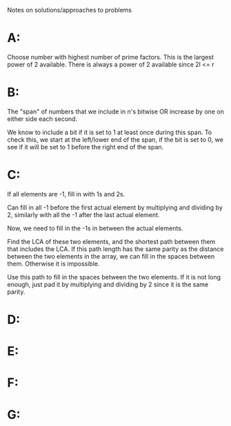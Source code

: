 Notes on solutions/approaches to problems

# A:
Choose number with highest number of prime factors.
This is the largest power of 2 available.
There is always a power of 2 available since 2l <= r

# B:
The "span" of numbers that we include in n's bitwise OR increase by one on either side each second.

We know to include a bit if it is set to 1 at least once during this span. To check this, we start at the left/lower end of the span, if the bit is set to 0, we see if it will be set to 1 before the right end of the span.

# C:
If all elements are -1, fill in with 1s and 2s.

Can fill in all -1 before the first actual element by multiplying and dividing by 2, similarly with all the -1 after the last actual element.

Now, we need to fill in the -1s in between the actual elements.

Find the LCA of these two elements, and the shortest path between them that includes the LCA. If this path length has the same parity as the distance between the two elements in the array, we can fill in the spaces between them. Otherwise it is impossible.

Use this path to fill in the spaces between the two elements. If it is not long enough, just pad it by multiplying and dividing by 2 since it is the same parity.

# D:

# E:

# F:

# G: